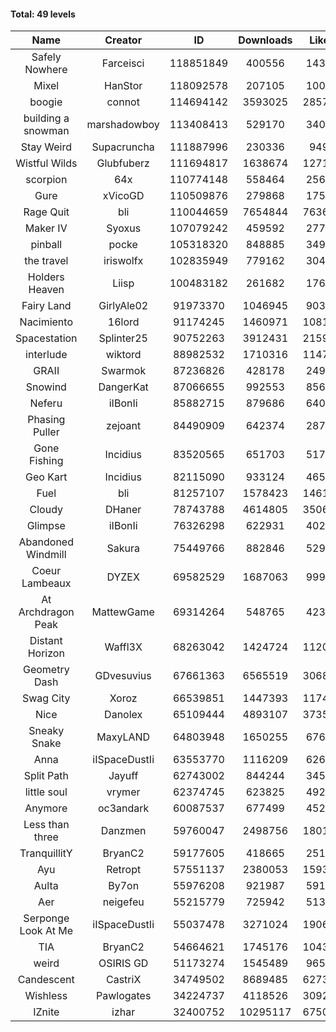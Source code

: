 #### Total: 49 levels

| Name | Creator | ID | Downloads | Likes |
|:---:|:---:|:---:|:---:|:---:|
| Safely Nowhere | Farceisci | 118851849 | 400556 | 14355
| Mixel | HanStor | 118092578 | 207105 | 10032
| boogie | connot | 114694142 | 3593025 | 285780
| building a snowman | marshadowboy | 113408413 | 529170 | 34042
| Stay Weird  | Supacruncha | 111887996 | 230336 | 9493
| Wistful Wilds | Glubfuberz | 111694817 | 1638674 | 127146
| scorpion | 64x | 110774148 | 558464 | 25606
| Gure | xVicoGD | 110509876 | 279868 | 17555
| Rage Quit | bli | 110044659 | 7654844 | 763637
| Maker IV | Syoxus | 107079242 | 459592 | 27781
| pinball | pocke | 105318320 | 848885 | 34918
| the travel | iriswolfx | 102835949 | 779162 | 30469
| Holders Heaven | Liisp | 100483182 | 261682 | 17670
| Fairy Land | GirlyAle02 | 91973370 | 1046945 | 90318
| Nacimiento | 16lord | 91174245 | 1460971 | 108108
| Spacestation | Splinter25 | 90752263 | 3912431 | 215955
| interlude | wiktord | 88982532 | 1710316 | 114781
| GRAII | Swarmok | 87236826 | 428178 | 24979
| Snowind | DangerKat | 87066655 | 992553 | 85683
| Neferu | iIBonIi | 85882715 | 879686 | 64068
| Phasing Puller | zejoant | 84490909 | 642374 | 28752
| Gone Fishing | Incidius | 83520565 | 651703 | 51777
| Geo Kart | Incidius | 82115090 | 933124 | 46525
| Fuel | bli | 81257107 | 1578423 | 146110
| Cloudy | DHaner | 78743788 | 4614805 | 350600
| Glimpse | iIBonIi | 76326298 | 622931 | 40256
| Abandoned Windmill | Sakura | 75449766 | 882846 | 52972
| Coeur Lambeaux | DYZEX | 69582529 | 1687063 | 99958
| At Archdragon Peak | MattewGame | 69314264 | 548765 | 42360
| Distant Horizon | Waffl3X | 68263042 | 1424724 | 112051
| Geometry Dash | GDvesuvius | 67661363 | 6565519 | 306860
| Swag City | Xoroz | 66539851 | 1447393 | 117479
| Nice | Danolex | 65109444 | 4893107 | 373542
| Sneaky Snake | MaxyLAND | 64803948 | 1650255 | 67641
| Anna | iISpaceDustIi | 63553770 | 1116209 | 62690
| Split Path | Jayuff | 62743002 | 844244 | 34539
| little soul | vrymer | 62374745 | 623825 | 49230
| Anymore | oc3andark | 60087537 | 677499 | 45232
| Less than three | Danzmen | 59760047 | 2498756 | 180113
| TranquillitY | BryanC2 | 59177605 | 418665 | 25134
| Ayu | Retropt | 57551137 | 2380053 | 159336
| Aulta | By7on | 55976208 | 921987 | 59185
| Aer | neigefeu | 55215779 | 725942 | 51307
| Serponge Look At Me | iISpaceDustIi | 55037478 | 3271024 | 190626
|  TIA | BryanC2 | 54664621 | 1745176 | 104374
| weird | OSIRIS GD | 51173274 | 1545489 | 96553
| Candescent | CastriX | 34749502 | 8689485 | 627321
| Wishless | Pawlogates | 34224737 | 4118526 | 309235
| IZnite | izhar | 32400752 | 10295117 | 675018
